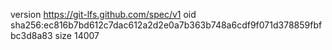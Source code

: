 version https://git-lfs.github.com/spec/v1
oid sha256:ec816b7bd612c7dac612a2d2e0a7b363b748a6cdf9f071d378859fbfbc3d8a83
size 14007
